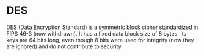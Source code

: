 # DES
DES (Data Encryption Standard) is a symmetric block cipher standardized in FIPS 46-3 (now withdrawn). It has a fixed data block size of 8 bytes. Its keys are 64 bits long, even though 8 bits were used for integrity (now they are ignored) and do not contribute to security.
